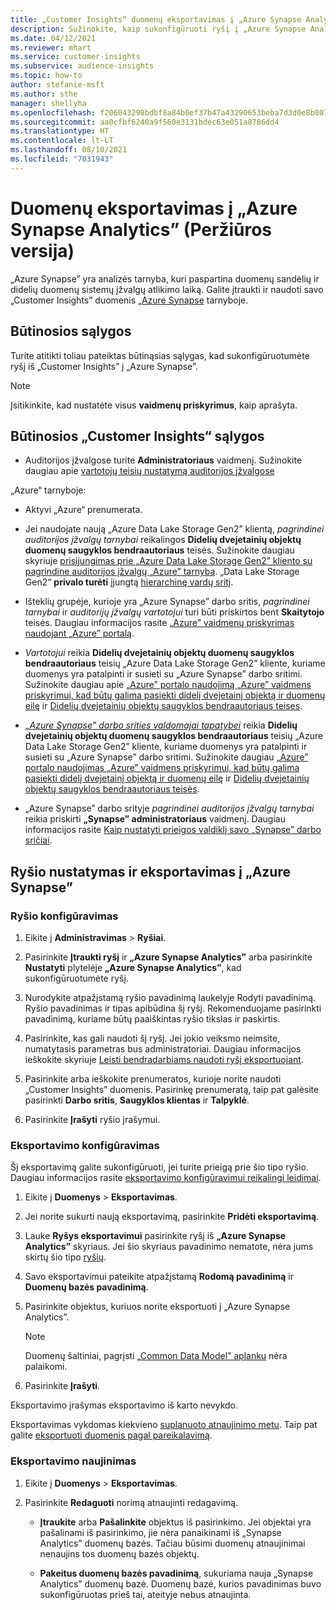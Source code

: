```yaml
---
title: „Customer Insights“ duomenų eksportavimas į „Azure Synapse Analytics“
description: Sužinokite, kaip sukonfigūruoti ryšį į „Azure Synapse Analytics”.
ms.date: 04/12/2021
ms.reviewer: mhart
ms.service: customer-insights
ms.subservice: audience-insights
ms.topic: how-to
author: stefanie-msft
ms.author: sthe
manager: shellyha
ms.openlocfilehash: f206043298bdbf8a84b0ef37b47a43290653beba7d3d0e8b807ec74513614aa8
ms.sourcegitcommit: aa0cfbf6240a9f560e3131bdec63e051a8786dd4
ms.translationtype: HT
ms.contentlocale: lt-LT
ms.lasthandoff: 08/10/2021
ms.locfileid: "7031943"
---
```

# <a name="export-data-to-azure-synapse-analytics-preview"></a>Duomenų eksportavimas į „Azure Synapse Analytics” (Peržiūros versija)

„Azure Synapse” yra analizės tarnyba, kuri paspartina duomenų sandėlių ir didelių duomenų sistemų įžvalgų atlikimo laiką. Galite įtraukti ir naudoti savo „Customer Insights” duomenis [„Azure Synapse](/azure/synapse-analytics/overview-what-is) tarnyboje.

## <a name="prerequisites"></a>Būtinosios sąlygos

Turite atitikti toliau pateiktas būtinąsias sąlygas, kad sukonfigūruotumėte ryšį iš „Customer Insights” į „Azure Synapse”.

> [!NOTE]
> Įsitikinkite, kad nustatėte visus **vaidmenų priskyrimus**, kaip aprašyta.  

## <a name="prerequisites-in-customer-insights"></a>Būtinosios „Customer Insights“ sąlygos

* Auditorijos įžvalgose turite **Administratoriaus** vaidmenį. Sužinokite daugiau apie [vartotojų teisių nustatymą auditorijos įžvalgose](permissions.md#assign-roles-and-permissions)

„Azure“ tarnyboje: 

- Aktyvi „Azure“ prenumerata.

- Jei naudojate naują „Azure Data Lake Storage Gen2” klientą, *pagrindinei auditorijos įžvalgų tarnybai* reikalingos **Didelių dvejetainių objektų duomenų saugyklos bendraautoriaus** teisės. Sužinokite daugiau skyriuje [prisijungimas prie „Azure Data Lake Storage Gen2” kliento su pagrindine auditorijos įžvalgų „Azure” tarnyba](connect-service-principal.md). „Data Lake Storage Gen2“ **privalo turėti** įjungtą [hierarchinę vardų sritį](/azure/storage/blobs/data-lake-storage-namespace).

- Išteklių grupėje, kurioje yra „Azure Synapse” darbo sritis, *pagrindinei tarnybai* ir *auditorijų įžvalgų vartotojui* turi būti priskirtos bent **Skaitytojo** teisės. Daugiau informacijos rasite [„Azure” vaidmenų priskyrimas naudojant „Azure” portalą](/azure/role-based-access-control/role-assignments-portal).

- *Vartotojui* reikia **Didelių dvejetainių objektų duomenų saugyklos bendraautoriaus** teisių „Azure Data Lake Storage Gen2” kliente, kuriame duomenys yra patalpinti ir susieti su „Azure Synapse” darbo sritimi. Sužinokite daugiau apie [„Azure” portalo naudojimą „Azure” vaidmens priskyrimui, kad būtų galima pasiekti didelį dvejetainį objektą ir duomenų eilę](/azure/storage/common/storage-auth-aad-rbac-portal) ir [Didelių dvejetainių objektų saugyklos bendraautoriaus teises](/azure/role-based-access-control/built-in-roles#storage-blob-data-contributor).

- *[„Azure Synapse” darbo srities valdomajai tapatybei](/azure/synapse-analytics/security/synapse-workspace-managed-identity)* reikia **Didelių dvejetainių objektų duomenų saugyklos bendraautoriaus** teisių „Azure Data Lake Storage Gen2” kliente, kuriame duomenys yra patalpinti ir susieti su „Azure Synapse” darbo sritimi. Sužinokite daugiau [„Azure” portalo naudojimas „Azure” vaidmens priskyrimui, kad būtų galima pasiekti didelį dvejetainį objektą ir duomenų eilę](/azure/storage/common/storage-auth-aad-rbac-portal) ir [Didelių dvejetainių objektų saugyklos bendraautoriaus teisės](/azure/role-based-access-control/built-in-roles#storage-blob-data-contributor).

- „Azure Synapse” darbo srityje *pagrindinei auditorijos įžvalgų tarnybai* reikia priskirti **„Synapse” administratoriaus** vaidmenį. Daugiau informacijos rasite [Kaip nustatyti prieigos valdiklį savo „Synapse” darbo sričiai](/azure/synapse-analytics/security/how-to-set-up-access-control).

## <a name="set-up-the-connection-and-export-to-azure-synapse"></a>Ryšio nustatymas ir eksportavimas į „Azure Synapse”

### <a name="configure-a-connection"></a>Ryšio konfigūravimas

1. Eikite į **Administravimas** > **Ryšiai**.

1. Pasirinkite **Įtraukti ryšį** ir **„Azure Synapse Analytics”** arba pasirinkite **Nustatyti** plytelėje **„Azure Synapse Analytics”**, kad sukonfigūruotumėte ryšį.

1. Nurodykite atpažįstamą ryšio pavadinimą laukelyje Rodyti pavadinimą. Ryšio pavadinimas ir tipas apibūdina šį ryšį. Rekomenduojame pasirinkti pavadinimą, kuriame būtų paaiškintas ryšio tikslas ir paskirtis.

1. Pasirinkite, kas gali naudoti šį ryšį. Jei jokio veiksmo neimsite, numatytasis parametras bus administratoriai. Daugiau informacijos ieškokite skyriuje [Leisti bendradarbiams naudoti ryšį eksportuojant](connections.md#allow-contributors-to-use-a-connection-for-exports).

1. Pasirinkite arba ieškokite prenumeratos, kurioje norite naudoti „Customer Insights” duomenis. Pasirinkę prenumeratą, taip pat galėsite pasirinkti **Darbo sritis**, **Saugyklos klientas** ir **Talpyklė**.

1. Pasirinkite **Įrašyti** ryšio įrašymui.

### <a name="configure-an-export"></a>Eksportavimo konfigūravimas

Šį eksportavimą galite sukonfigūruoti, jei turite prieigą prie šio tipo ryšio. Daugiau informacijos rasite [eksportavimo konfigūravimui reikalingi leidimai](export-destinations.md#set-up-a-new-export).

1. Eikite į **Duomenys** > **Eksportavimas**.

1. Jei norite sukurti naują eksportavimą, pasirinkite **Pridėti eksportavimą**.

1. Lauke **Ryšys eksportavimui** pasirinkite ryšį iš **„Azure Synapse Analytics”** skyriaus. Jei šio skyriaus pavadinimo nematote, nėra jums skirtų šio tipo [ryšių](connections.md).

1. Savo eksportavimui pateikite atpažįstamą **Rodomą pavadinimą** ir **Duomenų bazės pavadinimą**.

1. Pasirinkite objektus, kuriuos norite eksportuoti į „Azure Synapse Analytics”.
   > [!NOTE]
   > Duomenų šaltiniai, pagrįsti [„Common Data Model” aplanku](connect-common-data-model.md) nėra palaikomi.

2. Pasirinkite **Įrašyti**.

Eksportavimo įrašymas eksportavimo iš karto nevykdo.

Eksportavimas vykdomas kiekvieno [suplanuoto atnaujinimo metu](system.md#schedule-tab). Taip pat galite [eksportuoti duomenis pagal pareikalavimą](export-destinations.md#run-exports-on-demand).

### <a name="update-an-export"></a>Eksportavimo naujinimas

1. Eikite į **Duomenys** > **Eksportavimas**.

1. Pasirinkite **Redaguoti** norimą atnaujinti redagavimą.

   - **Įtraukite** arba **Pašalinkite** objektus iš pasirinkimo. Jei objektai yra pašalinami iš pasirinkimo, jie nėra panaikinami iš „Synapse Analytics” duomenų bazės. Tačiau būsimi duomenų atnaujinimai nenaujins tos duomenų bazės objektų.

   - **Pakeitus duomenų bazės pavadinimą**, sukuriama nauja „Synapse Analytics” duomenų bazė. Duomenų bazė, kurios pavadinimas buvo sukonfigūruotas prieš tai, ateityje nebus atnaujinta.
